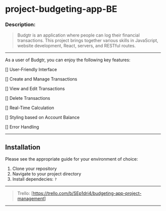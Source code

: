 # project-budgeting-app-BE

### Description:

> Budgtr is an application where people can log their financial transactions. This project brings together various skills in JavaScript, website development, React, servers, and RESTful routes.

---

As a user of Budgtr, you can enjoy the following key features:

[] User-Friendly Interface

[] Create and Manage Transactions

[] View and Edit Transactions

[] Delete Transactions

[] Real-Time Calculation

[] Styling based on Account Balance

[] Error Handling

---

## Installation

Please see the appropriate guide for your environment of choice:

1. Clone your repository
2. Navigate to your project directory
3. Install dependecies: `?`

---

> Trello: [https://trello.com/b/SEp1dri4/budgeting-app-project-management]

---

